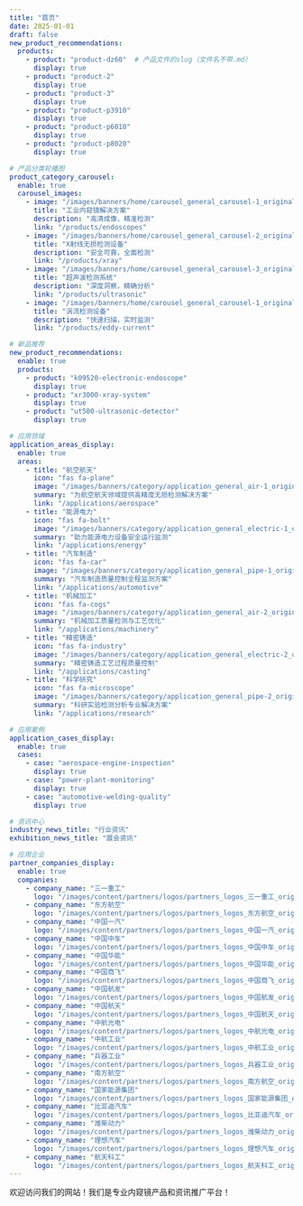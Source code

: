 ```yaml
---
title: "首页"
date: 2025-01-01
draft: false
new_product_recommendations:
  products:
    - product: "product-dz60"  # 产品文件的slug（文件名不带.md）
      display: true
    - product: "product-2"
      display: true
    - product: "product-3"
      display: true
    - product: "product-p3910"
      display: true
    - product: "product-p6010"
      display: true
    - product: "product-p8020"
      display: true

# 产品分类轮播图
product_category_carousel:
  enable: true
  carousel_images:
    - image: "/images/banners/home/carousel_general_carousel-1_original_v1.jpg"
      title: "工业内窥镜解决方案"
      description: "高清成像，精准检测"
      link: "/products/endoscopes"
    - image: "/images/banners/home/carousel_general_carousel-2_original_v1.jpg"
      title: "X射线无损检测设备"
      description: "安全可靠，全面检测"
      link: "/products/xray"
    - image: "/images/banners/home/carousel_general_carousel-3_original_v1.webp"
      title: "超声波检测系统"
      description: "深度洞察，精确分析"
      link: "/products/ultrasonic"
    - image: "/images/banners/home/carousel_general_carousel-1_original_v1.jpg"
      title: "涡流检测设备"
      description: "快速扫描，实时监测"
      link: "/products/eddy-current"

# 新品推荐
new_product_recommendations:
  enable: true
  products:
    - product: "k09520-electronic-endoscope"
      display: true
    - product: "xr3000-xray-system"
      display: true
    - product: "ut500-ultrasonic-detector"
      display: true

# 应用领域
application_areas_display:
  enable: true
  areas:
    - title: "航空航天"
      icon: "fas fa-plane"
      image: "/images/banners/category/application_general_air-1_original_v1.jpg"
      summary: "为航空航天领域提供高精度无损检测解决方案"
      link: "/applications/aerospace"
    - title: "能源电力"
      icon: "fas fa-bolt"
      image: "/images/banners/category/application_general_electric-1_original_v1.jpg"
      summary: "助力能源电力设备安全运行监测"
      link: "/applications/energy"
    - title: "汽车制造"
      icon: "fas fa-car"
      image: "/images/banners/category/application_general_pipe-1_original_v1.jpg"
      summary: "汽车制造质量控制全程监测方案"
      link: "/applications/automotive"
    - title: "机械加工"
      icon: "fas fa-cogs"
      image: "/images/banners/category/application_general_air-2_original_v1.jpg"
      summary: "机械加工质量检测与工艺优化"
      link: "/applications/machinery"
    - title: "精密铸造"
      icon: "fas fa-industry"
      image: "/images/banners/category/application_general_electric-2_original_v1.jpg"
      summary: "精密铸造工艺过程质量控制"
      link: "/applications/casting"
    - title: "科学研究"
      icon: "fas fa-microscope"
      image: "/images/banners/category/application_general_pipe-2_original_v1.jpg"
      summary: "科研实验检测分析专业解决方案"
      link: "/applications/research"

# 应用案例
application_cases_display:
  enable: true
  cases:
    - case: "aerospace-engine-inspection"
      display: true
    - case: "power-plant-monitoring"
      display: true
    - case: "automotive-welding-quality"
      display: true

# 资讯中心
industry_news_title: "行业资讯"
exhibition_news_title: "展会资讯"

# 应用企业
partner_companies_display:
  enable: true
  companies:
    - company_name: "三一重工"
      logo: "/images/content/partners/logos/partners_logos_三一重工_original_v1.png"
    - company_name: "东方航空"
      logo: "/images/content/partners/logos/partners_logos_东方航空_original_v1.jpg"
    - company_name: "中国一汽"
      logo: "/images/content/partners/logos/partners_logos_中国一汽_original_v1.jpg"
    - company_name: "中国中车"
      logo: "/images/content/partners/logos/partners_logos_中国中车_original_v1.jpg"
    - company_name: "中国华能"
      logo: "/images/content/partners/logos/partners_logos_中国华能_original_v1.png"
    - company_name: "中国商飞"
      logo: "/images/content/partners/logos/partners_logos_中国商飞_original_v1.png"
    - company_name: "中国航发"
      logo: "/images/content/partners/logos/partners_logos_中国航发_original_v1.jpg"
    - company_name: "中国航天"
      logo: "/images/content/partners/logos/partners_logos_中国航天_original_v1.png"
    - company_name: "中航光电"
      logo: "/images/content/partners/logos/partners_logos_中航光电_original_v1.png"
    - company_name: "中航工业"
      logo: "/images/content/partners/logos/partners_logos_中航工业_original_v1.png"
    - company_name: "兵器工业"
      logo: "/images/content/partners/logos/partners_logos_兵器工业_original_v1.jpg"
    - company_name: "南方航空"
      logo: "/images/content/partners/logos/partners_logos_南方航空_original_v1.png"
    - company_name: "国家能源集团"
      logo: "/images/content/partners/logos/partners_logos_国家能源集团_original_v1.png"
    - company_name: "比亚迪汽车"
      logo: "/images/content/partners/logos/partners_logos_比亚迪汽车_original_v1.png"
    - company_name: "潍柴动力"
      logo: "/images/content/partners/logos/partners_logos_潍柴动力_original_v1.png"
    - company_name: "理想汽车"
      logo: "/images/content/partners/logos/partners_logos_理想汽车_original_v1.jpg"
    - company_name: "航天科工"
      logo: "/images/content/partners/logos/partners_logos_航天科工_original_v1.jpg"
---
```


欢迎访问我们的网站！我们是专业内窥镜产品和资讯推广平台！
